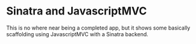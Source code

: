 # Sinatra and JavascriptMVC

This is no where near being a completed app, but it shows some basically scaffolding using JavascriptMVC with a Sinatra backend.
